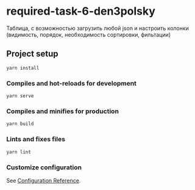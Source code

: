 # required-task-6-den3polsky


Таблица, с возможностью загрузить любой json и настроить колонки (видимость, порядок, необходимость сортировки, фильтации)


## Project setup
```
yarn install
```

### Compiles and hot-reloads for development
```
yarn serve
```

### Compiles and minifies for production
```
yarn build
```

### Lints and fixes files
```
yarn lint
```

### Customize configuration
See [Configuration Reference](https://cli.vuejs.org/config/).
